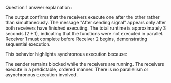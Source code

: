 Question 1 answer explanation :

The output confirms that the receivers execute one after the other rather than simultaneously.
The message "After sending signal" appears only after both receivers have finished executing.
The total runtime is approximately 3 seconds (2 + 1), indicating that the functions were not executed in parallel.
Receiver 1 must complete before Receiver 2 begins, demonstrating sequential execution.

This behavior highlights synchronous execution because:

The sender remains blocked while the receivers are running.
The receivers execute in a predictable, ordered manner.
There is no parallelism or asynchronous execution involved.

